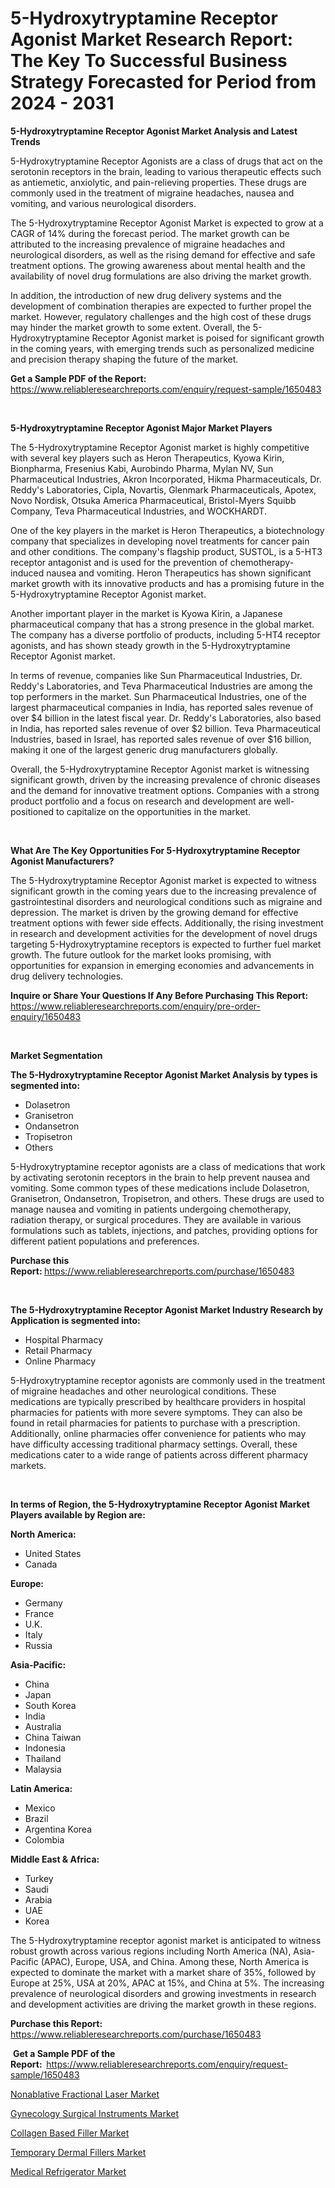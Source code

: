 <p><h1>5-Hydroxytryptamine Receptor Agonist Market Research Report: The Key To Successful Business Strategy Forecasted for Period from 2024 - 2031</h1></p><p><strong>5-Hydroxytryptamine Receptor Agonist Market Analysis and Latest Trends</strong></p>
<p><p>5-Hydroxytryptamine Receptor Agonists are a class of drugs that act on the serotonin receptors in the brain, leading to various therapeutic effects such as antiemetic, anxiolytic, and pain-relieving properties. These drugs are commonly used in the treatment of migraine headaches, nausea and vomiting, and various neurological disorders.</p><p>The 5-Hydroxytryptamine Receptor Agonist Market is expected to grow at a CAGR of 14% during the forecast period. The market growth can be attributed to the increasing prevalence of migraine headaches and neurological disorders, as well as the rising demand for effective and safe treatment options. The growing awareness about mental health and the availability of novel drug formulations are also driving the market growth.</p><p>In addition, the introduction of new drug delivery systems and the development of combination therapies are expected to further propel the market. However, regulatory challenges and the high cost of these drugs may hinder the market growth to some extent. Overall, the 5-Hydroxytryptamine Receptor Agonist market is poised for significant growth in the coming years, with emerging trends such as personalized medicine and precision therapy shaping the future of the market.</p></p>
<p><strong>Get a Sample PDF of the Report:&nbsp;</strong> <a href="https://www.reliableresearchreports.com/enquiry/request-sample/1650483">https://www.reliableresearchreports.com/enquiry/request-sample/1650483</a></p>
<p>&nbsp;</p>
<p><strong>5-Hydroxytryptamine Receptor Agonist Major Market Players</strong></p>
<p><p>The 5-Hydroxytryptamine Receptor Agonist market is highly competitive with several key players such as Heron Therapeutics, Kyowa Kirin, Bionpharma, Fresenius Kabi, Aurobindo Pharma, Mylan NV, Sun Pharmaceutical Industries, Akron Incorporated, Hikma Pharmaceuticals, Dr. Reddy's Laboratories, Cipla, Novartis, Glenmark Pharmaceuticals, Apotex, Novo Nordisk, Otsuka America Pharmaceutical, Bristol-Myers Squibb Company, Teva Pharmaceutical Industries, and WOCKHARDT. </p><p>One of the key players in the market is Heron Therapeutics, a biotechnology company that specializes in developing novel treatments for cancer pain and other conditions. The company's flagship product, SUSTOL, is a 5-HT3 receptor antagonist and is used for the prevention of chemotherapy-induced nausea and vomiting. Heron Therapeutics has shown significant market growth with its innovative products and has a promising future in the 5-Hydroxytryptamine Receptor Agonist market.</p><p>Another important player in the market is Kyowa Kirin, a Japanese pharmaceutical company that has a strong presence in the global market. The company has a diverse portfolio of products, including 5-HT4 receptor agonists, and has shown steady growth in the 5-Hydroxytryptamine Receptor Agonist market.</p><p>In terms of revenue, companies like Sun Pharmaceutical Industries, Dr. Reddy's Laboratories, and Teva Pharmaceutical Industries are among the top performers in the market. Sun Pharmaceutical Industries, one of the largest pharmaceutical companies in India, has reported sales revenue of over $4 billion in the latest fiscal year. Dr. Reddy's Laboratories, also based in India, has reported sales revenue of over $2 billion. Teva Pharmaceutical Industries, based in Israel, has reported sales revenue of over $16 billion, making it one of the largest generic drug manufacturers globally.</p><p>Overall, the 5-Hydroxytryptamine Receptor Agonist market is witnessing significant growth, driven by the increasing prevalence of chronic diseases and the demand for innovative treatment options. Companies with a strong product portfolio and a focus on research and development are well-positioned to capitalize on the opportunities in the market.</p></p>
<p>&nbsp;</p>
<p><strong>What Are The Key Opportunities For 5-Hydroxytryptamine Receptor Agonist Manufacturers?</strong></p>
<p><p>The 5-Hydroxytryptamine Receptor Agonist market is expected to witness significant growth in the coming years due to the increasing prevalence of gastrointestinal disorders and neurological conditions such as migraine and depression. The market is driven by the growing demand for effective treatment options with fewer side effects. Additionally, the rising investment in research and development activities for the development of novel drugs targeting 5-Hydroxytryptamine receptors is expected to further fuel market growth. The future outlook for the market looks promising, with opportunities for expansion in emerging economies and advancements in drug delivery technologies.</p></p>
<p><strong>Inquire or Share Your Questions If Any Before Purchasing This Report:</strong> <a href="https://www.reliableresearchreports.com/enquiry/pre-order-enquiry/1650483">https://www.reliableresearchreports.com/enquiry/pre-order-enquiry/1650483</a></p>
<p>&nbsp;</p>
<p><strong>Market Segmentation</strong></p>
<p><strong>The 5-Hydroxytryptamine Receptor Agonist Market Analysis by types is segmented into:</strong></p>
<p><ul><li>Dolasetron</li><li>Granisetron</li><li>Ondansetron</li><li>Tropisetron</li><li>Others</li></ul></p>
<p><p>5-Hydroxytryptamine receptor agonists are a class of medications that work by activating serotonin receptors in the brain to help prevent nausea and vomiting. Some common types of these medications include Dolasetron, Granisetron, Ondansetron, Tropisetron, and others. These drugs are used to manage nausea and vomiting in patients undergoing chemotherapy, radiation therapy, or surgical procedures. They are available in various formulations such as tablets, injections, and patches, providing options for different patient populations and preferences.</p></p>
<p><strong>Purchase this Report:&nbsp;</strong><a href="https://www.reliableresearchreports.com/purchase/1650483">https://www.reliableresearchreports.com/purchase/1650483</a></p>
<p>&nbsp;</p>
<p><strong>The 5-Hydroxytryptamine Receptor Agonist Market Industry Research by Application is segmented into:</strong></p>
<p><ul><li>Hospital Pharmacy</li><li>Retail Pharmacy</li><li>Online Pharmacy</li></ul></p>
<p><p>5-Hydroxytryptamine receptor agonists are commonly used in the treatment of migraine headaches and other neurological conditions. These medications are typically prescribed by healthcare providers in hospital pharmacies for patients with more severe symptoms. They can also be found in retail pharmacies for patients to purchase with a prescription. Additionally, online pharmacies offer convenience for patients who may have difficulty accessing traditional pharmacy settings. Overall, these medications cater to a wide range of patients across different pharmacy markets.</p></p>
<p>&nbsp;</p>
<p><strong>In terms of Region, the 5-Hydroxytryptamine Receptor Agonist Market Players available by Region are:</strong></p>
<p>
    <p> <strong> North America: </strong>
        <ul>
            <li>United States</li>
            <li>Canada</li>
        </ul>
        </p> 
    <p> <strong> Europe: </strong>
        <ul>
            <li>Germany</li>
            <li>France</li>
            <li>U.K.</li>
            <li>Italy</li>
            <li>Russia</li>
        </ul>
        </p> 
    <p> <strong> Asia-Pacific: </strong>
        <ul>
            <li>China</li>
            <li>Japan</li>
            <li>South Korea</li>
            <li>India</li>
            <li>Australia</li>
            <li>China Taiwan</li>
            <li>Indonesia</li>
            <li>Thailand</li>
            <li>Malaysia</li>
        </ul>
        </p> 
    <p> <strong> Latin America: </strong>
        <ul>
            <li>Mexico</li>
            <li>Brazil</li>
            <li>Argentina Korea</li>
            <li>Colombia</li>
        </ul>
        </p> 
    <p> <strong> Middle East & Africa: </strong>
        <ul>
            <li>Turkey</li>
            <li>Saudi</li>
            <li>Arabia</li>
            <li>UAE</li>
            <li>Korea</li>
        </ul>
    </p>
    </p>
<p><p>The 5-Hydroxytryptamine receptor agonist market is anticipated to witness robust growth across various regions including North America (NA), Asia-Pacific (APAC), Europe, USA, and China. Among these, North America is expected to dominate the market with a market share of 35%, followed by Europe at 25%, USA at 20%, APAC at 15%, and China at 5%. The increasing prevalence of neurological disorders and growing investments in research and development activities are driving the market growth in these regions.</p></p>
<p><strong>Purchase this Report: </strong><a href="https://www.reliableresearchreports.com/purchase/1650483">https://www.reliableresearchreports.com/purchase/1650483</a></p>
<p>&nbsp;<strong>Get a Sample PDF of the Report:&nbsp;&nbsp;</strong><a href="https://www.reliableresearchreports.com/enquiry/request-sample/1650483">https://www.reliableresearchreports.com/enquiry/request-sample/1650483</a></p>
<p><strong></strong></p>
<p><p><a href="https://medium.com/@staceyhilll87/nonablative-fractional-laser-market-share-evolution-and-market-growth-trends-2024-2031-dd09a236fa34">Nonablative Fractional Laser Market</a></p><p><a href="https://medium.com/p/d44acd307ab4/edit">Gynecology Surgical Instruments Market</a></p><p><a href="https://medium.com/@staceyhilll87/collagen-based-filler-market-size-market-outlook-and-market-forecast-2024-to-2031-3b825942144a">Collagen Based Filler Market</a></p><p><a href="https://medium.com/@staceyhilll87/temporary-dermal-fillers-market-the-key-to-successful-business-strategy-forecast-till-2031-5a64ede13761">Temporary Dermal Fillers Market</a></p><p><a href="https://medium.com/p/b24f1957f01b/edit">Medical Refrigerator Market</a></p></p>
